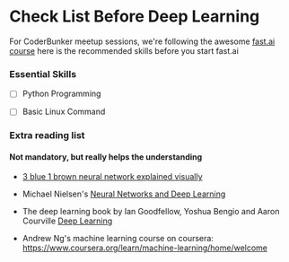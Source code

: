 # Check List Before Deep Learning

For CoderBunker meetup sessions, we're following the awesome [fast.ai course](course.fast.ai) here is the recommended skills before you start fast.ai

### Essential Skills

* [ ] Python Programming

* [ ] Basic Linux Command

### Extra reading list

#### Not mandatory, but really helps the understanding 

* [3 blue 1 brown neural network explained visually](https://www.youtube.com/playlist?list=PLZHQObOWTQDNU6R1_67000Dx_ZCJB-3pi)

* Michael Nielsen's [Neural Networks and Deep Learning](http://neuralnetworksanddeeplearning.com/index.html)

* The deep learning book by Ian Goodfellow, Yoshua Bengio and Aaron Courville [Deep Learning](http://www.deeplearningbook.org/front_matter.pdf)

* Andrew Ng's machine learning course on coursera: https://www.coursera.org/learn/machine-learning/home/welcome


